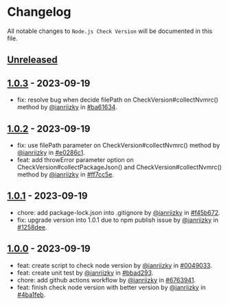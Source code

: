 # Changelog

All notable changes to `Node.js Check Version` will be documented in this file.

## [Unreleased](https://github.com/ianriizky/node-check-version/compare/1.0.3...develop)

## [1.0.3](https://github.com/ianriizky/node-check-version/releases/tag/1.0.3) - 2023-09-19

- fix: resolve bug when decide filePath on CheckVersion#collectNvmrc() method by [@ianriizky](https://github.com/ianriizky) in [#ba61634](https://github.com/ianriizky/node-check-version/commit/ba616348645a73365afcaede5bf9377396cc6cd5).

## [1.0.2](https://github.com/ianriizky/node-check-version/releases/tag/1.0.2) - 2023-09-19

- fix: use filePath parameter on CheckVersion#collectNvmrc() method by [@ianriizky](https://github.com/ianriizky) in [#e0286c1](https://github.com/ianriizky/node-check-version/commit/e0286c1d514cdbf5a966f1c2cd2400e0a38d56cb).
- feat: add throwError parameter option on CheckVersion#collectPackageJson() and CheckVersion#collectNvmrc() method by [@ianriizky](https://github.com/ianriizky) in [#ff7cc5e](https://github.com/ianriizky/node-check-version/commit/ff7cc5efb1a5f65f98a763d933888a66225e2552).

## [1.0.1](https://github.com/ianriizky/node-check-version/releases/tag/1.0.1) - 2023-09-19

- chore: add package-lock.json into .gitignore by [@ianriizky](https://github.com/ianriizky) in [#f45b672](https://github.com/ianriizky/node-check-version/commit/f45b6721a848eacccfd0456693eeab3ba540181a).
- fix: upgrade version into 1.0.1 due to npm publish issue by [@ianriizky](https://github.com/ianriizky) in [#1258dee](https://github.com/ianriizky/node-check-version/commit/1258deea0095e863cc579bc31b91deca80a9f2d9).

## [1.0.0](https://github.com/ianriizky/node-check-version/releases/tag/1.0.0) - 2023-09-19

- feat: create script to check node version by [@ianriizky](https://github.com/ianriizky) in [#0049033](https://github.com/ianriizky/node-check-version/commit/004903338dc6e2239eeebd1a6d5035146a830027).
- feat: create unit test by [@ianriizky](https://github.com/ianriizky) in [#bbad293](https://github.com/ianriizky/node-check-version/commit/bbad293729f5996cfb32d269d1523d1c03c277fb).
- chore: add github actions workflow by [@ianriizky](https://github.com/ianriizky) in [#6763941](https://github.com/ianriizky/node-check-version/commit/67639413322b587a99ab5857b0688f91cb3574e8).
- feat: finish check node version with better version by [@ianriizky](https://github.com/ianriizky) in [#4ba1feb](https://github.com/ianriizky/node-check-version/commit/4ba1feb5f26070721db495e1ac96ef48e87a67cb).
